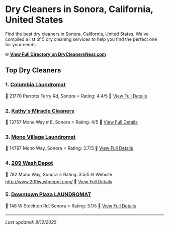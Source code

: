 # Dry Cleaners in Sonora, California, United States

Find the best dry cleaners in Sonora, California, United States. We've compiled a list of 5 dry cleaning services to help you find the perfect one for your needs.

🌐 **[View Full Directory on DryCleanersNear.com](https://drycleanersnear.com/city/US/California/Sonora)**

## Top Dry Cleaners

### 1. [Columbia Laundromat](https://drycleanersnear.com/dryCleaner/6863412251cb35adb56587d4/columbia-laundromat)
📍 21770 Parrotts Ferry Rd, Sonora
⭐ Rating: 4.4/5
🔗 [View Full Details](https://drycleanersnear.com/dryCleaner/6863412251cb35adb56587d4/columbia-laundromat)

### 2. [Kathy's Miracle Cleaners](https://drycleanersnear.com/dryCleaner/6863412251cb35adb56587b5/kathy-s-miracle-cleaners)
📍 13757 Mono Way # E, Sonora
⭐ Rating: 4/5
🔗 [View Full Details](https://drycleanersnear.com/dryCleaner/6863412251cb35adb56587b5/kathy-s-miracle-cleaners)

### 3. [Mono Village Laundromat](https://drycleanersnear.com/dryCleaner/6863412251cb35adb565873a/mono-village-laundromat)
📍 14797 Mono Way, Sonora
⭐ Rating: 3.7/5
🔗 [View Full Details](https://drycleanersnear.com/dryCleaner/6863412251cb35adb565873a/mono-village-laundromat)

### 4. [209 Wash Depot](https://drycleanersnear.com/dryCleaner/6863412251cb35adb56587f3/209-wash-depot)
📍 782 Mono Way, Sonora
⭐ Rating: 3.5/5
🌐 Website: http://www.209washdepot.com/
🔗 [View Full Details](https://drycleanersnear.com/dryCleaner/6863412251cb35adb56587f3/209-wash-depot)

### 5. [Downtown Plaza LAUNDROMAT](https://drycleanersnear.com/dryCleaner/6863412251cb35adb5658777/downtown-plaza-laundromat)
📍 148 W Stockton Rd, Sonora
⭐ Rating: 3.1/5
🔗 [View Full Details](https://drycleanersnear.com/dryCleaner/6863412251cb35adb5658777/downtown-plaza-laundromat)


---

*Last updated: 8/12/2025*
